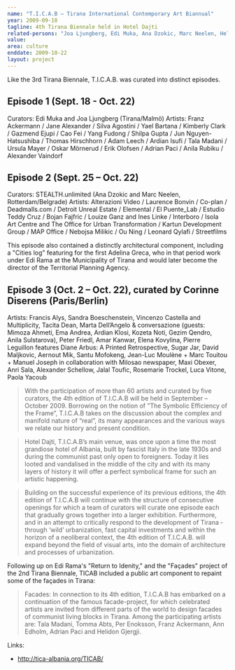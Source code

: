 ```yaml
---
name: "T.I.C.A.B – Tirana International Contemporary Art Biannual"
year: 2009-09-18
tagline: 4th Tirana Biennale held in Hotel Dajti
related-persons: "Joa Ljungberg, Edi Muka, Ana Dzokic, Marc Neelen, Helidon Gjergji, Adrian Paci, Leonard Qylafi, Ardian Isufi, Gëzim Qëndro, Adelina Greca, Anri Sala, Helidon Gjergji"
value:
area: culture
enddate: 2009-10-22
layout: project
---
```

Like the 3rd Tirana Biennale, T.I.C.A.B. was curated into distinct episodes.

## Episode 1 (Sept. 18 - Oct. 22)

Curators: Edi Muka and Joa Ljungberg (Tirana/Malmö)
Artists: Franz Ackermann / Jane Alexander / Silva Agostini / Yael Bartana / Kimberly Clark / Gazmend Ejupi / Cao Fei / Yang Fudong / Shilpa Gupta / Jun Nguyen-Hatsushiba / Thomas Hirschhorn / Adam Leech / Ardian Isufi / Tala Madani / Ursula Mayer / Oskar Mörnerud / Erik Olofsen / Adrian Paci / Anila Rubiku / Alexander Vaindorf

## Episode 2 (Sept. 25 – Oct. 22)

Curators: STEALTH.unlimited (Ana Dzokic and Marc Neelen, Rotterdam/Belgrade)
Artists: Alterazioni Video / Laurence Bonvin / Co-plan / Deadmalls.com / Detroit Unreal Estate / Elemental / El Puente_Lab / Estudio Teddy Cruz / Bojan Fajfric / Louize Ganz and Ines Linke / Interboro / Isola Art Centre and The Office for Urban Transformation / Kartun Development Group / MAP Office / Nebojsa Milikic / Ou Ning / Leonard Qylafi / Streetfilms

This episode also contained a distinctly architectural component, including a "Cities log" featuring for the first Adelina Greca, who in that period work under Edi Rama at the Municipality of Tirana and would later become the director of the Territorial Planning Agency.

## Episode 3 (Oct. 2 – Oct. 22), curated by Corinne Diserens (Paris/Berlin)
Artists: Francis Alys, Sandra Boeschenstein, Vincenzo Castella and Multiplicity, Tacita Dean, Marta Dell’Angelo & conversazione (guests: Mimoza Ahmeti, Ema Andrea, Ardian Klosi, Kozeta Noti, Gezim Qendro, Anila Sulstarova), Peter Friedl, Amar Kanwar, Elena Kovylina, Pierre Leguillon features Diane Arbus: A Printed Retrospective, Sugar Jar, David Maljkovic, Aernout Mik, Santu Mofokeng, Jean-Luc Moulène + Marc Touitou + Manuel Joseph in collaboration with Milosao newspaper, Maxi Obexer, Anri Sala, Alexander Schellow, Jalal Toufic, Rosemarie Trockel, Luca Vitone, Paola Yacoub

>With the participation of more than 60 artists and curated by five curators, the 4th edition of T.I.C.A.B will be held in September – October 2009. Borrowing on the notion of ”The Symbolic Efficiency of the Frame”, T.I.C.A.B takes on the discussion about the complex and manifold nature of “real”, its many appearances and the various ways we relate our history and present condition.

>Hotel Dajti, T.I.C.A.B’s main venue, was once ­upon­ a ­time the most grandiose hotel of Albania, built by fascist Italy in the late 1930s and during the communist past only open to foreigners. Today it lies looted and vandalised in the middle of the city and with its many layers of history it will offer a perfect symbolical frame for such an artistic happening.

>Building on the successful experience of its previous editions, the 4th edition of T.I.C.A.B will continue with the structure of consecutive openings for which a team of curators will curate one episode each that gradually grows together into a larger exhibition. Furthermore, and in an attempt to critically respond to the development of Tirana ­ through ‘wild’ urbanization, fast capital investments and within the horizon of a neoliberal context, the 4th edition of T.I.C.A.B. will expand beyond the field of visual arts, into the domain of architecture and processes of urbanization.

Following up on Edi Rama's "Return to Idenity," and the "Façades" project of the 2nd Tirana Biennale, TICAB included a public art component to repaint some of the façades in Tirana:
>Facades: In connection to its 4th edition, T.I.C.A.B has embarked on a continuation of the famous facade-project, for which celebrated artists are invited from different parts of the world to design facades of communist living blocks in Tirana. Among the participating artists are: Tala Madani, Tomma Abts, Per Enoksson, Franz Ackermann, Ann Edholm, Adrian Paci and Helidon Gjergji.








Links:
* <http://tica-albania.org/TICAB/>
